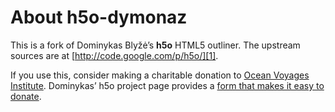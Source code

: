 # About h5o-dymonaz

This is a fork of Dominykas Blyžė’s **h5o** HTML5 outliner. The upstream
sources are at [http://code.google.com/p/h5o/][1].

   [1]: http://code.google.com/p/h5o/

If you use this, consider making a charitable donation to [Ocean Voyages
Institute][2]. Dominykas’ h5o project page provides a [form that makes it easy
to donate][3].

   [2]: http://www.projectkaisei.org/index.aspx

   [3]: http://code.google.com/p/h5o/#Support_cleaner_oceans

